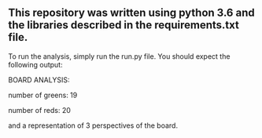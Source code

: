 ## This repository was written using python 3.6 and the libraries described in the requirements.txt file.

To run the analysis, simply run the run.py file.
You should expect the following output:

BOARD ANALYSIS:

 number of greens: 19
 
 number of reds: 20

and a representation of 3 perspectives of the board.
